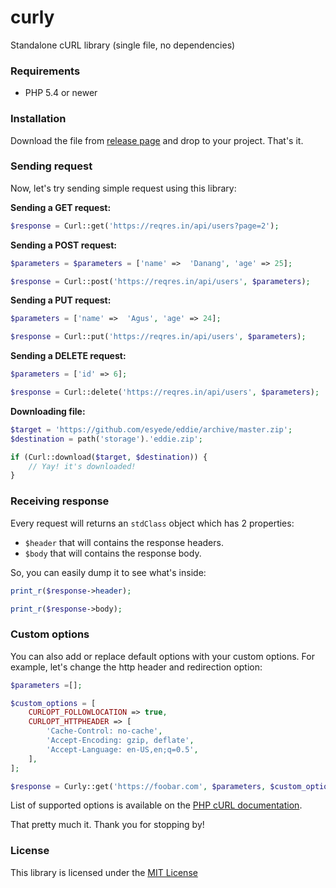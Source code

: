 # curly
Standalone cURL library (single file, no dependencies)



### Requirements
  - PHP 5.4 or newer




### Installation
Download the file from [release page](https://github.com/esyede/curly/releases) and drop to your project. That's it.




### Sending request
Now, let's try sending simple request using this library:


**Sending a GET request:**
```php
$response = Curl::get('https://reqres.in/api/users?page=2');
```


**Sending a POST request:**
```php
$parameters = $parameters = ['name' =>  'Danang', 'age' => 25];

$response = Curl::post('https://reqres.in/api/users', $parameters);
```


**Sending a PUT request:**
```php
$parameters = ['name' =>  'Agus', 'age' => 24];

$response = Curl::put('https://reqres.in/api/users', $parameters);
```


**Sending a DELETE request:**
```php
$parameters = ['id' => 6];

$response = Curl::delete('https://reqres.in/api/users', $parameters);
```


**Downloading file:**
```php
$target = 'https://github.com/esyede/eddie/archive/master.zip';
$destination = path('storage').'eddie.zip';

if (Curl::download($target, $destination)) {
	// Yay! it's downloaded!
}
```



### Receiving response
Every request will returns an `stdClass` object which has 2 properties:
  - `$header` that will contains the response headers.
  - `$body` that will contains the response body.

So, you can easily dump it to see what's inside:
```php
print_r($response->header);

print_r($response->body);
```



### Custom options
You can also add or replace default options with your custom options. For example, let's change the http header and redirection option:
```php
$parameters =[];

$custom_options = [
	CURLOPT_FOLLOWLOCATION => true,
	CURLOPT_HTTPHEADER => [
		'Cache-Control: no-cache',
		'Accept-Encoding: gzip, deflate',
		'Accept-Language: en-US,en;q=0.5',
	],
];

$response = Curly::get('https://foobar.com', $parameters, $custom_options);
```

List of supported options is available on the [PHP cURL documentation](https://www.php.net/manual/en/function.curl-setopt.php).

That pretty much it. Thank you for stopping by!



### License
This library is licensed under the [MIT License](http://opensource.org/licenses/MIT)
